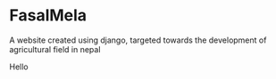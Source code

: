 # FasalMela
A website created using django, targeted towards the development of agricultural field in nepal

Hello